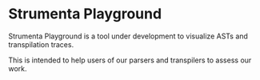# Strumenta Playground

Strumenta Playground is a tool under development to visualize ASTs and transpilation traces.

This is intended to help users of our parsers and transpilers to assess our work.

